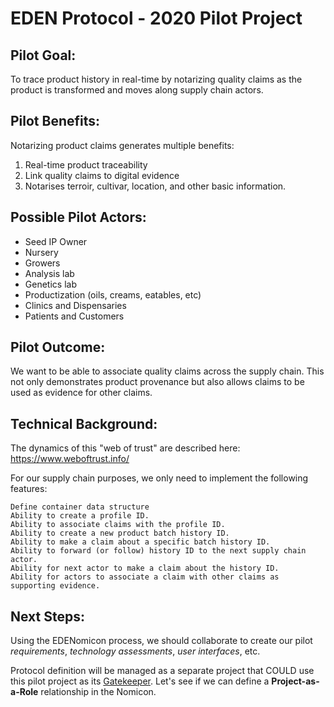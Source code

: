 # EDEN Protocol - 2020 Pilot Project

## Pilot Goal:

To trace product history in real-time by notarizing quality claims as the product is
transformed and moves along supply chain actors.

## Pilot Benefits:

Notarizing product claims generates multiple benefits:

1. Real-time product traceability
1. Link quality claims to digital evidence
1. Notarises terroir, cultivar, location, and other basic information.

## Possible Pilot Actors:

- Seed IP Owner
- Nursery
- Growers
- Analysis lab
- Genetics lab
- Productization (oils, creams, eatables, etc)
- Clinics and Dispensaries
- Patients and Customers

## Pilot Outcome:

We want to be able to associate quality claims across the supply chain.
This not only demonstrates product provenance but also allows claims to
be used as evidence for other claims.

## Technical Background:

The dynamics of this "web of trust" are described here: https://www.weboftrust.info/

For our supply chain purposes, we only need to implement the following features:

    Define container data structure
    Ability to create a profile ID.
    Ability to associate claims with the profile ID.
    Ability to create a new product batch history ID.
    Ability to make a claim about a specific batch history ID.
    Ability to forward (or follow) history ID to the next supply chain actor.
    Ability for next actor to make a claim about the history ID.
    Ability for actors to associate a claim with other claims as supporting evidence.

## Next Steps:

Using the EDENomicon process, we should collaborate to create our pilot *requirements*, *technology assessments*, *user interfaces*, etc.

Protocol definition will be managed as a separate project that COULD use this pilot project as its [Gatekeeper](https://nomicon.edenprotocol.io/Roles/Gatekeeper/). Let's see if we can define a **Project-as-a-Role** relationship in the Nomicon.
